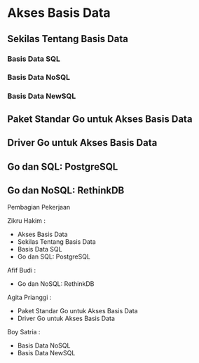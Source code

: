 # Akses Basis Data

## Sekilas Tentang Basis Data



### Basis Data SQL



### Basis Data NoSQL


### Basis Data NewSQL



## Paket Standar Go untuk Akses Basis Data




## Driver Go untuk Akses Basis Data




## Go dan SQL: PostgreSQL



## Go dan NoSQL: RethinkDB




Pembagian Pekerjaan

Zikru Hakim : 
- Akses Basis Data
- Sekilas Tentang Basis Data
- Basis Data SQL
- Go dan SQL: PostgreSQL

Afif Budi :
- Go dan NoSQL: RethinkDB

Agita Prianggi :
- Paket Standar Go untuk Akses Basis Data
- Driver Go untuk Akses Basis Data

Boy Satria : 
- Basis Data NoSQL
- Basis Data NewSQL
